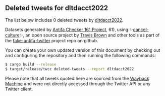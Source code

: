 ## Deleted tweets for dltdacct2022

The list below includes 0 deleted tweets by
[dltdacct2022](https://twitter.com/dltdacct2022).



Datasets generated by [Antifa Checker 161 Project](https://twitter.com/antifacheck161), 61), using ✨[cancel-culture](https://github.com/travisbrown/cancel-culture)✨, an open source project by 
[Travis Brown](https://twitter.com/travisbrown) and other tools as part of the 
[fake-antifa-twitter](https://github.com/antifacheck161/fake-antifa-twitter) project repo on github.

You can create your own updated version of this document by checking out and configuring the
repository and then running the following commands:

```bash
$ cargo build --release
$ target/release/twcc deleted-tweets --report dltdacct2022
```

Please note that all tweets quoted here are sourced from the
[Wayback Machine](https://web.archive.org) and were not directly accessed through the Twitter API or
any Twitter client.

